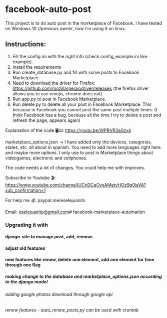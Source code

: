 # facebook-auto-post
This project is to do auto post in the marketplace of Facebook. I have tested on Windows 10 //previous owner, now i'm using it on linux.

## Instructions:
1. Fill the config.ini with the right info (check config_example.ini like example).
2. Install the requirements
3. Run create_database.py and fill with some posts to Facebook Marketplace.
4. Need to download the driver for Firefox: https://github.com/mozilla/geckodriver/releases (the firefox driver allows you to use emojis, chrome does not)
5. Run app.py to post in Facebook Marketplace.
6. Run delete.py to delete all your post in Facebook Marketplace. This because in Facebook you cannot post the same post multiple times. (I think Facebook has a bug, because all the time I try to delete a post and refresh the page, appears again) 

Explanation of the code 🖥️⌨️:
https://youtu.be/WPBVR3aGzxk

marketplace_options.json -> I have added only the devices, categories, states, etc, all about in spanish. You need to add more languages right here and maybe more options. I only use to post in Marketplace things about videogames, electronic and cellphones.

The code needs a lot of changes. You could help me with improves. 

Subscribe to Youtube 🎬:
https://www.youtube.com/channel/UCnDCaOvsAMetyHOz9q0iaVA?sub_confirmation=1

For help me 💰:
paypal.me/eselejuanito

Email:
eselejuanito@gmail.com# facebook-marketplace-automation

### Upgrading it with
#### django-site to manage post, add, remove.
#### adjust old features
#### new features like renew, delete one element, add one element for time through one flag
##### making change to the database and marketplace_options.json according to the django model
###### adding google photos download through google api
###### renew features - auto_renew_posts.py can be used with crontab
